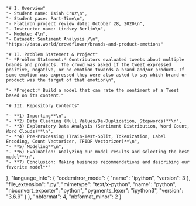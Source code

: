 
    "# I. Overview"
    "- Student name: Isiah Cruz\n",
    "- Student pace: Part-Time\n",
    "- Flatiron project review date: October 28, 2020\n",
    "- Instructor name: Lindsey Berlin\n",
    "- Module: 4\n",
    "- Dataset: Sentiment Analysis /\n",
    "https://data.world/crowdflower/brands-and-product-emotions"
 
    "# II. Problem Statement & Project"
    "- *Problem Statement:* Contributors evaluated tweets about multiple brands and products. The crowd was asked if the tweet expressed positive, negative, or no emotion towards a brand and/or product. If some emotion was expressed they were also asked to say which brand or product was the target of that emotion\n",
 
    "- *Project:* Build a model that can rate the sentiment of a Tweet based on its content."
 
    "# III. Repository Contents"

    "- **1) Importing**\n",
    "- **2) Data Cleaning (Null Values/De-Duplication, Stopwords)**\n",
    "- **3) Exploratory Data Analysis (Sentiment Distribution, Word Count, Word Clouds)**\n",
    "- **4) Pre-Processing (Train-Test-Split, Tokenization, Label Encoding, Count Vectorizer, TFIDF Vectorizer)**\n",
    "- **5) Modeling**\n",
    "- **6) Evaluation: Analyzing our model results and selecting the best model**\n",
    "- **7) Conclusion: Making business recommendations and describing our favorite model**"
  },
  "language_info": {
   "codemirror_mode": {
    "name": "ipython",
    "version": 3
   },
   "file_extension": ".py",
   "mimetype": "text/x-python",
   "name": "python",
   "nbconvert_exporter": "python",
   "pygments_lexer": "ipython3",
   "version": "3.6.9"
  }
 },
 "nbformat": 4,
 "nbformat_minor": 2
}
